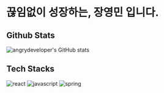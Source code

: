 # 끊임없이 성장하는, 장영민 입니다.

## Github Stats
![angrydeveloper's GitHub stats](https://github-readme-stats.vercel.app/api?username=yeongmins)

## Tech Stacks
![react](https://img.shields.io/badge/React-20232A?style=for-the-badge&logo=react&logoColor=61DAFB)
![javascript](https://img.shields.io/badge/JavaScript-323330?style=for-the-badge&logo=javascript&logoColor=F7DF1E)
![spring](https://img.shields.io/badge/Spring-6DB33F?style=for-the-badge&logo=spring&logoColor=white)
